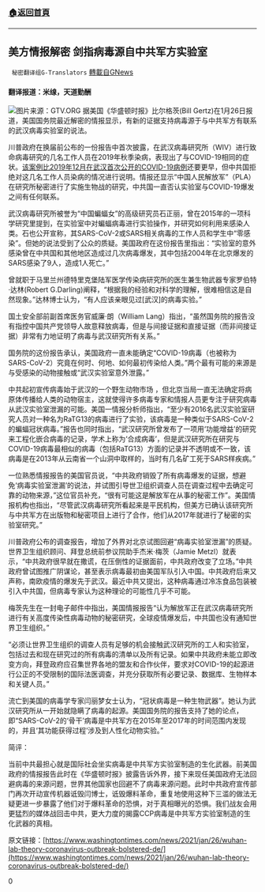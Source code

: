 ###  [:house:返回首頁](https://github.com/ourhimalayas/txt)
---

## 美方情报解密 剑指病毒源自中共军方实验室
` 秘密翻译组G-Translators` [轉載自GNews](https://gnews.org/zh-hans/834146/)

#### 翻译报道：米缐，天道勤酬
![]()![](https://gnews.org/wp-content/uploads/2021/01/Picture13-2.png)图片来源：GTV.ORG
据美国《华盛顿时报》比尔格茨(Bill Gertz)在1月26日报道，美国国务院最近解密的情报显示，有新的证据支持病毒源于与中共军方有联系的武汉病毒实验室的说法。

川普政府在换届前公布的一份报告中首次披露，在武汉病毒研究所（WIV）进行致命病毒研究的几名工作人员在2019年秋季染病，表现出了与COVID-19相同的症状。[该案例比2019年12月在武汉首次公开的COVID-19病例](https://www.washingtontimes.com/topics/wuhan/)还要更早，但中共国拒绝对这几名工作人员染病的情况进行说明。情报还显示“中国人民解放军”（PLA）在研究所秘密进行了实施生物战的研究，中共国一直否认实验室与COVID-19爆发之间有任何联系。

武汉病毒研究所被誉为“中国蝙蝠女”的高级研究员石正丽，曾在2015年的一项科学研究里提到，在实验室中对蝙蝠病毒进行实验操作，并研究如何利用来感染人类。石也公开宣称，其SARS-CoV-2或SARS相关病毒的工作人员和学生中“零感染”。但她的说法受到了公众的质疑。美国政府在这份报告里指出：“实验室的意外感染曾在中共国和其他地区造成过几次病毒爆发，其中包括2004年在北京爆发的SARS感染了9人，造成1人死亡。”

曾就职于马里兰州德特里克堡陆军医学传染病研究所的医生兼生物武器专家罗伯特·达林(Robert G.Darling)阐释，“根据我的经验和对科学的理解，很难相信这是自然现象。”达林博士认为，“有人应该亲眼见过[武汉]的病毒实验。”

国土安全部前副首席医务官威廉·朗（William Lang）指出，“虽然国务院的报告没有指控中国共产党领导人故意释放病毒，但是与间接证据和直接证据（而非间接证据）非常有力地证明了病毒与武汉研究所有关系。”

国务院的这份报告承认，美国政府一直未能确定“COVID-19病毒（也被称为SARS-CoV-2）究竟在何时、何地、如何最初传染给人类。”两个最有可能的来源是与受感染的动物接触或“武汉实验室意外泄露。”

中共起初宣传病毒始于武汉的一个野生动物市场 ，但北京当局一直无法确定将病原体传播给人类的动物宿主，这就使得许多病毒专家和情报人员更专注于研究病毒从武汉实验室泄漏的可能。美国一情报分析师指出，“至少有2016名武汉实验室研究人员对一种名为RaTG13的病毒进行了实验，该病毒是一种类似于SARS-CoV-2的蝙蝠冠状病毒。”报告也同时指出，“武汉研究所曾发布了一项用‘功能增益’的研究来工程化嵌合病毒的记录，学术上称为‘合成病毒’，但是武汉研究所在研究与COVID-19病毒最相似的病毒（包括RaTG13）方面的记录并不透明或不一致，该病毒是在2013年从云南省一个山洞中取样的，当时有几名矿工死于SARS样疾病。”

一位熟悉情报报告的美国官员说，“中共政府销毁了所有病毒爆发的证据，想避免‘病毒实验室泄漏’的说法，并试图引导世卫组织调查人员在调查过程中去确定可靠的动物来源，”这位官员补充，“很有可能这是解放军在从事的秘密工作”。美国情报机构也指出，“尽管武汉病毒研究所看起来是平民机构，但美方已确认该研究所与中共军方在出版物和秘密项目上进行了合作，他们从2017年就进行了秘密的实验室研究。”

川普政府公布的调查报告，增加了外界对北京试图回避“病毒实验室泄漏”的质疑。世界卫生组织顾问、拜登总统前参议院助手杰米·梅茨（Jamie Metzl）就表示，“中共政府很早就在撒谎，在压倒性的证据面前，中共政府改变了立场。”中共政府曾试图推广阴谋论，甚至表示病毒最初由美国军队引入中国。中共政府后来又声称，南欧疫情的爆发先于武汉。最近中共又提出，这种病毒通过冷冻食品包装被引入中共国，但病毒专家认为这种理论的可能性几乎不可能。

梅茨先生在一封电子邮件中指出，美国情报报告“认为解放军正在武汉病毒研究所进行有关高度传染性病毒动物的秘密研究，全球疫情爆发后，中共国也没有通知世界卫生组织。”

“必须让世界卫生组织的调查人员有足够的机会接触武汉研究所的工人和实验室，包括过去和现在研究过的所有病毒的清单以及所有记录。如果中共政府未能立即改变方向，拜登政府应召集世界各地的盟友和合作伙伴，要求对COVID-19的起源进行公正的不受限制的国际法医调查，并充分获取所有必要记录、数据库、生物样本和关键人员。”

流亡到美国的病毒学专家闫丽梦女士认为，“冠状病毒是一种生物武器”。她认为武汉研究所从一开始就隐瞒了病毒的起源。美国国务院的报告支持了她的论点，即“SARS-CoV-2的‘骨干’病毒是中共军方在2015年至2017年的时间范围内发现的，并且‘其功能获得过程’涉及到人性化动物实验。”

简评：

当前中共最担心就是国际社会坐实病毒是中共军方实验室制造的生化武器。前美国政府的情报报告此时在《华盛顿时报》披露告诉外界，接下来现任美国政府无法回避病毒的来源问题，世界其他国家也回避不了病毒来源问题。此时中共政府宣传部门再次开动宣传机器诋毁闫博士，诋毁爆料革命，重复地使用这种下三滥的做法无疑更进一步暴露了他们对于爆料革命的恐惧，对于真相曝光的恐惧。我们战友会用更猛烈的媒体战回击中共，更大力度的揭露CCP病毒是中共军方实验室制造的生化武器的真相。

原文链接：[https://www.washingtontimes.com/news/2021/jan/26/wuhan-lab-theory-coronavirus-outbreak-bolstered-de/](https://www.washingtontimes.com/news/2021/jan/26/wuhan-lab-theory-coronavirus-outbreak-bolstered-de/)

0
